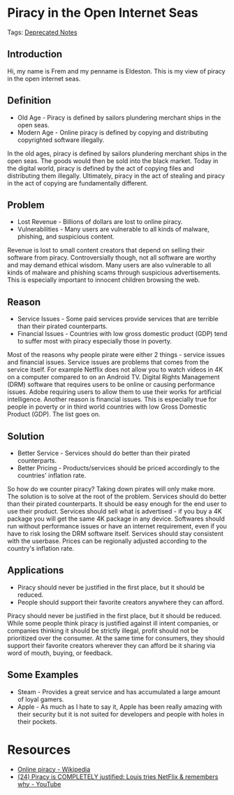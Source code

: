 # Piracy in the Open Internet Seas
Tags: [Deprecated Notes](../Tags/Deprecated%20Notes.md)
## Introduction
Hi, my name is Frem and my penname is Eldeston. This is my view of piracy in the open internet seas.
## Definition
- Old Age - Piracy is defined by sailors plundering merchant ships in the open seas.
- Modern Age - Online piracy is defined by copying and distributing copyrighted software illegally.

In the old ages, piracy is defined by sailors plundering merchant ships in the open seas. The goods would then be sold into the black market. Today in the digital world, piracy is defined by the act of copying files and distributing them illegally. Ultimately, piracy in the act of stealing and piracy in the act of copying are fundamentally different.
## Problem
- Lost Revenue - Billions of dollars are lost to online piracy.
- Vulnerabilities - Many users are vulnerable to all kinds of malware, phishing, and suspicious content.

Revenue is lost to small content creators that depend on selling their software from piracy. Controversially though, not all software are worthy and may demand ethical wisdom. Many users are also vulnerable to all kinds of malware and phishing scams through suspicious advertisements. This is especially important to innocent children browsing the web.
## Reason
- Service Issues - Some paid services provide services that are terrible than their pirated counterparts.
- Financial Issues - Countries with low gross domestic product (GDP) tend to suffer most with piracy especially those in poverty.

Most of the reasons why people pirate were either 2 things - service issues and financial issues. Service issues are problems that comes from the service itself. For example Netflix does not allow you to watch videos in 4K on a computer compared to on an Android TV.  Digital Rights Management (DRM) software that requires users to be online or causing performance issues. Adobe requiring users to allow them to use their works for artificial intelligence. Another reason is financial issues. This is especially true for people in poverty or in third world countries with low Gross Domestic Product (GDP). The list goes on.
## Solution
- Better Service - Services should do better than their pirated counterparts.
- Better Pricing - Products/services should be priced accordingly to the countries' inflation rate.

So how do we counter piracy? Taking down pirates will only make more. The solution is to solve at the root of the problem. Services should do better than their pirated counterparts. It should be easy enough for the end user to use their product. Services should sell what is advertised - if you buy a 4K package you will get the same 4K package in any device. Softwares should run without performance issues or have an internet requirement, even if you have to risk losing the DRM software itself. Services should stay consistent with the userbase. Prices can be regionally adjusted according to the country's inflation rate.
## Applications
- Piracy should never be justified in the first place, but it should be reduced.
- People should support their favorite creators anywhere they can afford.

Piracy should never be justified in the first place, but it should be reduced. While some people think piracy is justified against ill intent companies, or companies thinking it should be strictly illegal, profit should not be prioritized over the consumer. At the same time for consumers, they should support their favorite creators wherever they can afford be it sharing via word of mouth, buying, or feedback.
## Some Examples
- Steam - Provides a great service and has accumulated a large amount of loyal gamers.
- Apple - As much as I hate to say it, Apple has been really amazing with their security but it is not suited for developers and people with holes in their pockets.
# Resources
- [Online piracy - Wikipedia](https://en.wikipedia.org/wiki/Online_piracy)
- [(24) Piracy is COMPLETELY justified: Louis tries NetFlix & remembers why - YouTube](https://www.youtube.com/watch?v=o4GZUCwVRLs)